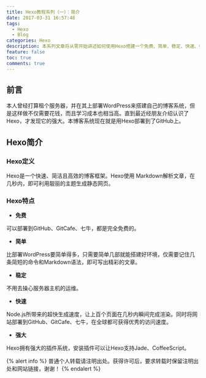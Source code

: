 ```yaml
---
title: Hexo教程系列（一）：简介
date: 2017-03-31 16:57:48
tags:
  - Hexo
  - Blog
categories: Hexo
description: 本系列文章将从零开始讲述如何使用Hexo搭建一个免费、简单、稳定、快速、强大的个人独立博客。
feature: false
toc: true
comments: true
---
```


## 前言

本人曾经打算租个服务器，并在其上部署WordPress来搭建自己的博客系统，但是这样做不仅需要花钱，而且学习成本也相当高。直到最近经朋友介绍认识了Hexo，才发现它的强大。本博客系统现在就是用Hexo部署到了GitHub上。

## Hexo简介

### Hexo定义

Hexo是一个快速、简洁且高效的博客框架。Hexo使用 Markdown解析文章，在几秒内，即可利用靓丽的主题生成静态网页。

<!--more-->

### Hexo特点

- **免费**

可以部署到GitHub、GitCafe、七牛，都是完全免费的。

- **简单**

比部署WordPress要简单得多，只需要简单几部就能搭建好环境，仅需要记住几条简短的命令和Markdown语法，即可写出精彩的文章。

- **稳定**

不用去操心服务器主机的运维。

- **快速**

Node.js所带来的超快生成速度，让上百个页面在几秒内瞬间完成渲染。同时将网站部署到GitHub、GitCafe、七牛，在全球都可获得优秀的访问速度。

- **强大**

Hexo拥有强大的插件系统，安装插件可以让Hexo支持Jade、CoffeeScript。

{% alert info %}
普通个人转载请注明出处。获得许可后，要求转载时保留注明出处和网站链接，谢谢！
{% endalert %}
